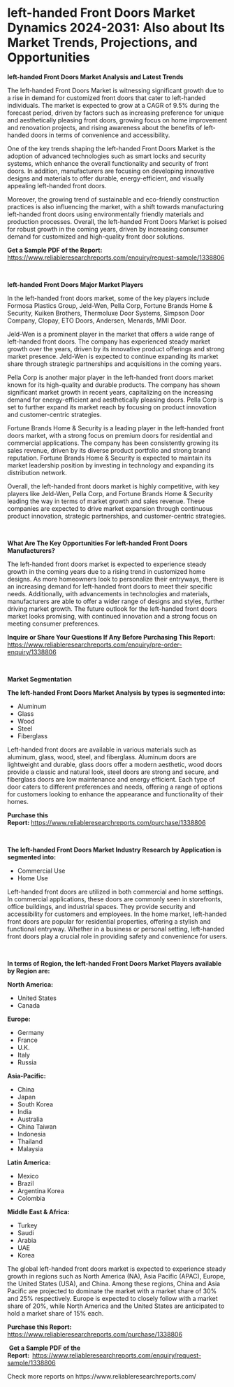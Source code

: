 <p><h1>left-handed Front Doors Market Dynamics 2024-2031: Also about Its Market Trends, Projections, and Opportunities</h1></p><p><strong>left-handed Front Doors Market Analysis and Latest Trends</strong></p>
<p><p>The left-handed Front Doors Market is witnessing significant growth due to a rise in demand for customized front doors that cater to left-handed individuals. The market is expected to grow at a CAGR of 9.5% during the forecast period, driven by factors such as increasing preference for unique and aesthetically pleasing front doors, growing focus on home improvement and renovation projects, and rising awareness about the benefits of left-handed doors in terms of convenience and accessibility.</p><p>One of the key trends shaping the left-handed Front Doors Market is the adoption of advanced technologies such as smart locks and security systems, which enhance the overall functionality and security of front doors. In addition, manufacturers are focusing on developing innovative designs and materials to offer durable, energy-efficient, and visually appealing left-handed front doors.</p><p>Moreover, the growing trend of sustainable and eco-friendly construction practices is also influencing the market, with a shift towards manufacturing left-handed front doors using environmentally friendly materials and production processes. Overall, the left-handed Front Doors Market is poised for robust growth in the coming years, driven by increasing consumer demand for customized and high-quality front door solutions.</p></p>
<p><strong>Get a Sample PDF of the Report:&nbsp;</strong> <a href="https://www.reliableresearchreports.com/enquiry/request-sample/1338806">https://www.reliableresearchreports.com/enquiry/request-sample/1338806</a></p>
<p>&nbsp;</p>
<p><strong>left-handed Front Doors Major Market Players</strong></p>
<p><p>In the left-handed front doors market, some of the key players include Formosa Plastics Group, Jeld-Wen, Pella Corp, Fortune Brands Home & Security, Kuiken Brothers, Thermoluxe Door Systems, Simpson Door Company, Clopay, ETO Doors, Andersen, Menards, MMI Door.</p><p>Jeld-Wen is a prominent player in the market that offers a wide range of left-handed front doors. The company has experienced steady market growth over the years, driven by its innovative product offerings and strong market presence. Jeld-Wen is expected to continue expanding its market share through strategic partnerships and acquisitions in the coming years.</p><p>Pella Corp is another major player in the left-handed front doors market known for its high-quality and durable products. The company has shown significant market growth in recent years, capitalizing on the increasing demand for energy-efficient and aesthetically pleasing doors. Pella Corp is set to further expand its market reach by focusing on product innovation and customer-centric strategies.</p><p>Fortune Brands Home & Security is a leading player in the left-handed front doors market, with a strong focus on premium doors for residential and commercial applications. The company has been consistently growing its sales revenue, driven by its diverse product portfolio and strong brand reputation. Fortune Brands Home & Security is expected to maintain its market leadership position by investing in technology and expanding its distribution network.</p><p>Overall, the left-handed front doors market is highly competitive, with key players like Jeld-Wen, Pella Corp, and Fortune Brands Home & Security leading the way in terms of market growth and sales revenue. These companies are expected to drive market expansion through continuous product innovation, strategic partnerships, and customer-centric strategies.</p></p>
<p>&nbsp;</p>
<p><strong>What Are The Key Opportunities For left-handed Front Doors Manufacturers?</strong></p>
<p><p>The left-handed front doors market is expected to experience steady growth in the coming years due to a rising trend in customized home designs. As more homeowners look to personalize their entryways, there is an increasing demand for left-handed front doors to meet their specific needs. Additionally, with advancements in technologies and materials, manufacturers are able to offer a wider range of designs and styles, further driving market growth. The future outlook for the left-handed front doors market looks promising, with continued innovation and a strong focus on meeting consumer preferences.</p></p>
<p><strong>Inquire or Share Your Questions If Any Before Purchasing This Report:</strong> <a href="https://www.reliableresearchreports.com/enquiry/pre-order-enquiry/1338806">https://www.reliableresearchreports.com/enquiry/pre-order-enquiry/1338806</a></p>
<p>&nbsp;</p>
<p><strong>Market Segmentation</strong></p>
<p><strong>The left-handed Front Doors Market Analysis by types is segmented into:</strong></p>
<p><ul><li>Aluminum</li><li>Glass</li><li>Wood</li><li>Steel</li><li>Fiberglass</li></ul></p>
<p><p>Left-handed front doors are available in various materials such as aluminum, glass, wood, steel, and fiberglass. Aluminum doors are lightweight and durable, glass doors offer a modern aesthetic, wood doors provide a classic and natural look, steel doors are strong and secure, and fiberglass doors are low maintenance and energy efficient. Each type of door caters to different preferences and needs, offering a range of options for customers looking to enhance the appearance and functionality of their homes.</p></p>
<p><strong>Purchase this Report:&nbsp;</strong><a href="https://www.reliableresearchreports.com/purchase/1338806">https://www.reliableresearchreports.com/purchase/1338806</a></p>
<p>&nbsp;</p>
<p><strong>The left-handed Front Doors Market Industry Research by Application is segmented into:</strong></p>
<p><ul><li>Commercial Use</li><li>Home Use</li></ul></p>
<p><p>Left-handed front doors are utilized in both commercial and home settings. In commercial applications, these doors are commonly seen in storefronts, office buildings, and industrial spaces. They provide security and accessibility for customers and employees. In the home market, left-handed front doors are popular for residential properties, offering a stylish and functional entryway. Whether in a business or personal setting, left-handed front doors play a crucial role in providing safety and convenience for users.</p></p>
<p>&nbsp;</p>
<p><strong>In terms of Region, the left-handed Front Doors Market Players available by Region are:</strong></p>
<p>
    <p> <strong> North America: </strong>
        <ul>
            <li>United States</li>
            <li>Canada</li>
        </ul>
        </p> 
    <p> <strong> Europe: </strong>
        <ul>
            <li>Germany</li>
            <li>France</li>
            <li>U.K.</li>
            <li>Italy</li>
            <li>Russia</li>
        </ul>
        </p> 
    <p> <strong> Asia-Pacific: </strong>
        <ul>
            <li>China</li>
            <li>Japan</li>
            <li>South Korea</li>
            <li>India</li>
            <li>Australia</li>
            <li>China Taiwan</li>
            <li>Indonesia</li>
            <li>Thailand</li>
            <li>Malaysia</li>
        </ul>
        </p> 
    <p> <strong> Latin America: </strong>
        <ul>
            <li>Mexico</li>
            <li>Brazil</li>
            <li>Argentina Korea</li>
            <li>Colombia</li>
        </ul>
        </p> 
    <p> <strong> Middle East & Africa: </strong>
        <ul>
            <li>Turkey</li>
            <li>Saudi</li>
            <li>Arabia</li>
            <li>UAE</li>
            <li>Korea</li>
        </ul>
    </p>
    </p>
<p><p>The global left-handed front doors market is expected to experience steady growth in regions such as North America (NA), Asia Pacific (APAC), Europe, the United States (USA), and China. Among these regions, China and Asia Pacific are projected to dominate the market with a market share of 30% and 25% respectively. Europe is expected to closely follow with a market share of 20%, while North America and the United States are anticipated to hold a market share of 15% each.</p></p>
<p><strong>Purchase this Report: </strong><a href="https://www.reliableresearchreports.com/purchase/1338806">https://www.reliableresearchreports.com/purchase/1338806</a></p>
<p>&nbsp;<strong>Get a Sample PDF of the Report:&nbsp;&nbsp;</strong><a href="https://www.reliableresearchreports.com/enquiry/request-sample/1338806">https://www.reliableresearchreports.com/enquiry/request-sample/1338806</a></p>
<p><strong></strong></p>
<p>Check more reports on https://www.reliableresearchreports.com/</p>